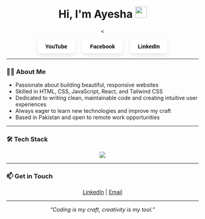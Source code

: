 <h1 align="center">
  Hi, I'm Ayesha
  <img src="https://media.giphy.com/media/hvRJCLFzcasrR4ia7z/giphy.gif" alt="waving hand" width="30" />
</h1>
 <p align="center">
 <p align="center">
  <<p align="center">
  <a href="https://www.youtube.com/channel/YourChannelID" target="_blank" style="text-decoration:none;">
    <span style="background:#fff; color:#000; padding:10px 20px; border-radius:8px; box-shadow: 0 4px 8px rgba(0,0,0,0.1); font-weight:600; font-family: Arial, sans-serif; display:inline-block; margin:0 8px;">
      YouTube
    </span>
  </a>

  <a href="https://www.facebook.com/YourProfile" target="_blank" style="text-decoration:none;">
    <span style="background:#fff; color:#000; padding:10px 20px; border-radius:8px; box-shadow: 0 4px 8px rgba(0,0,0,0.1); font-weight:600; font-family: Arial, sans-serif; display:inline-block; margin:0 8px;">
      Facebook
    </span>
  </a>

  <a href="https://www.linkedin.com/in/YourLinkedIn" target="_blank" style="text-decoration:none;">
    <span style="background:#fff; color:#000; padding:10px 20px; border-radius:8px; box-shadow: 0 4px 8px rgba(0,0,0,0.1); font-weight:600; font-family: Arial, sans-serif; display:inline-block; margin:0 8px;">
      LinkedIn
    </span>
  </a>
</p>

</p>

</p>


---

### 👩‍💻 About Me

- Passionate about building beautiful, responsive websites  
- Skilled in HTML, CSS, JavaScript, React, and Tailwind CSS  
- Dedicated to writing clean, maintainable code and creating intuitive user experiences  
- Always eager to learn new technologies and improve my craft  
- Based in Pakistan and open to remote work opportunities  

---

### 🛠️ Tech Stack

<p align="center">
  <img src="https://skillicons.dev/icons?i=html,css,js,react,tailwind,git,github,vscode" />
</p>

---

### 📫 Get in Touch

<p align="center">
  <a href="https://www.linkedin.com/in/ayeshaowais0001122333/" target="_blank">LinkedIn</a> | 
  <a href="mailto:ayesha.dev@example.com">Email</a>
</p>



<p align="center">
 
</p>

---

<p align="center"><i>“Coding is my craft, creativity is my tool.”</i></p>
